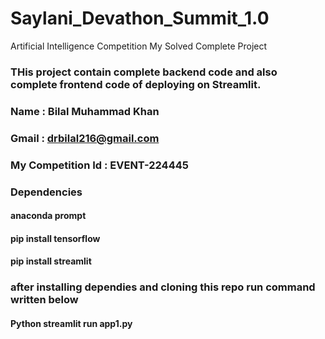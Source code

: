 # Saylani_Devathon_Summit_1.0
Artificial Intelligence Competition My Solved Complete Project
### THis project contain complete backend code and also complete frontend code of deploying on Streamlit.

### Name : Bilal Muhammad Khan
### Gmail : drbilal216@gmail.com
### My Competition Id : EVENT-224445

### Dependencies
#### anaconda prompt
#### pip install tensorflow
#### pip install streamlit
### after installing dependies and cloning this repo run command written below
#### Python streamlit run app1.py
